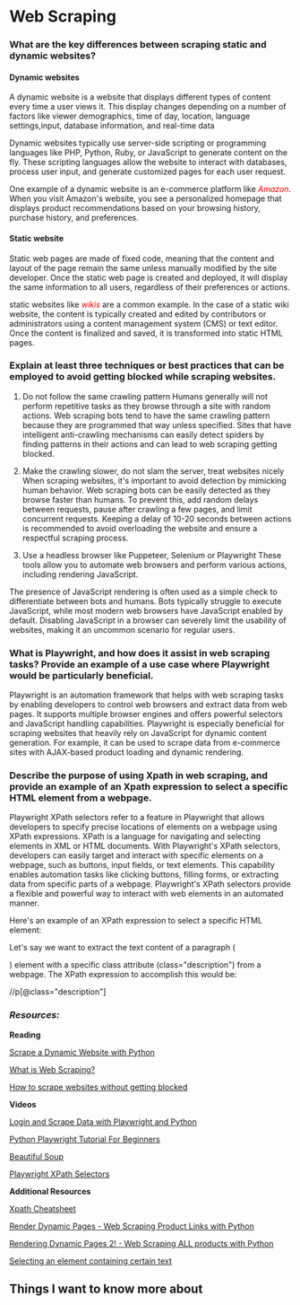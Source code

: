 # Web Scraping

### What are the key differences between scraping static and dynamic websites?
####  Dynamic websites
A dynamic website is a website that displays different types of content every time a user views it. This display changes depending on a number of factors like viewer demographics, time of day, location, language settings,input, database information, and real-time data

Dynamic websites typically use server-side scripting or programming languages like PHP, Python, Ruby, or JavaScript to generate content on the fly. These scripting languages allow the website to interact with databases, process user input, and generate customized pages for each user request.

One example of a dynamic website is an e-commerce platform like <span style="color:red;">*Amazon*</span>. When you visit Amazon's website, you see a personalized homepage that displays product recommendations based on your browsing history, purchase history, and preferences.

#### Static website
Static web pages are made of fixed code, meaning that the content and layout of the page remain the same unless manually modified by the site developer. Once the static web page is created and deployed, it will display the same information to all users, regardless of their preferences or actions.

static websites like <span style="color:red;">*wikis*</span> are a common example. In the case of a static wiki website, the content is typically created and edited by contributors or administrators using a content management system (CMS) or text editor. Once the content is finalized and saved, it is transformed into static HTML pages.

### Explain at least three techniques or best practices that can be employed to avoid getting blocked while scraping websites.

1. Do not follow the same crawling pattern
Humans generally will not perform repetitive tasks as they browse through a site with random actions. Web scraping bots tend to have the same crawling pattern because they are programmed that way unless specified. Sites that have intelligent anti-crawling mechanisms can easily detect spiders by finding patterns in their actions and can lead to web scraping getting blocked.

2. Make the crawling slower, do not slam the server, treat websites nicely
When scraping websites, it's important to avoid detection by mimicking human behavior. Web scraping bots can be easily detected as they browse faster than humans. To prevent this, add random delays between requests, pause after crawling a few pages, and limit concurrent requests. Keeping a delay of 10-20 seconds between actions is recommended to avoid overloading the website and ensure a respectful scraping process.

3. Use a headless browser like Puppeteer, Selenium or Playwright
These tools allow you to automate web browsers and perform various actions, including rendering JavaScript.

The presence of JavaScript rendering is often used as a simple check to differentiate between bots and humans. Bots typically struggle to execute JavaScript, while most modern web browsers have JavaScript enabled by default. Disabling JavaScript in a browser can severely limit the usability of websites, making it an uncommon scenario for regular users.

### What is Playwright, and how does it assist in web scraping tasks? Provide an example of a use case where Playwright would be particularly beneficial.
Playwright is an automation framework that helps with web scraping tasks by enabling developers to control web browsers and extract data from web pages. It supports multiple browser engines and offers powerful selectors and JavaScript handling capabilities. Playwright is especially beneficial for scraping websites that heavily rely on JavaScript for dynamic content generation. For example, it can be used to scrape data from e-commerce sites with AJAX-based product loading and dynamic rendering.

### Describe the purpose of using Xpath in web scraping, and provide an example of an Xpath expression to select a specific HTML element from a webpage.

Playwright XPath selectors refer to a feature in Playwright that allows developers to specify precise locations of elements on a webpage using XPath expressions. XPath is a language for navigating and selecting elements in XML or HTML documents. With Playwright's XPath selectors, developers can easily target and interact with specific elements on a webpage, such as buttons, input fields, or text elements. This capability enables automation tasks like clicking buttons, filling forms, or extracting data from specific parts of a webpage. Playwright's XPath selectors provide a flexible and powerful way to interact with web elements in an automated manner.

Here's an example of an XPath expression to select a specific HTML element:

Let's say we want to extract the text content of a paragraph (<p>) element with a specific class attribute (class="description") from a webpage. The XPath expression to accomplish this would be:

//p[@class="description"]

### *Resources:*
**Reading**

[Scrape a Dynamic Website with Python](https://scrapingant.com/blog/scrape-dynamic-website-with-python)

[What is Web Scraping?](https://en.wikipedia.org/wiki/Web_scraping)

[How to scrape websites without getting blocked](https://www.scrapehero.com/how-to-prevent-getting-blacklisted-while-scraping/)

**Videos**

[Login and Scrape Data with Playwright and Python](https://www.youtube.com/watch?v=H2-5ecFwHHQ&t=60s)

[Python Playwright Tutorial For Beginners](https://www.youtube.com/watch?v=yp1o9biMMWU)

[Beautiful Soup](https://www.crummy.com/software/BeautifulSoup/)

[Playwright XPath Selectors](https://www.programsbuzz.com/article/playwright-xpath-selectors)

**Additional Resources**

[Xpath Cheatsheet](https://devhints.io/xpath)

[Render Dynamic Pages - Web Scraping Product Links with Python](https://www.youtube.com/watch?v=MeBU-4Xs2RU)

[Rendering Dynamic Pages 2! - Web Scraping ALL products with Python](https://www.youtube.com/watch?v=B14mtXA7Tyw)

[Selecting an element containing certain text](https://stackoverflow.com/questions/1520429/is-there-a-css-selector-for-elements-containing-certain-text)

## Things I want to know more about








